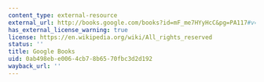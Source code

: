 ```yaml
---
content_type: external-resource
external_url: http://books.google.com/books?id=mF_me7HYyHcC&pg=PA117#v=onepage
has_external_license_warning: true
license: https://en.wikipedia.org/wiki/All_rights_reserved
status: ''
title: Google Books
uid: 0ab498eb-e006-4cb7-8b65-70fbc3d2d192
wayback_url: ''
---
```

